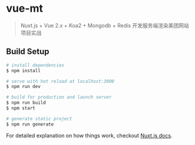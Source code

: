 # vue-mt

> Nuxt.js + Vue 2.x + Koa2 + Mongodb + Redis 开发服务端渲染美团网站项目实战

## Build Setup

``` bash
# install dependencies
$ npm install

# serve with hot reload at localhost:3000
$ npm run dev

# build for production and launch server
$ npm run build
$ npm start

# generate static project
$ npm run generate
```

For detailed explanation on how things work, checkout [Nuxt.js docs](https://nuxtjs.org).
